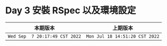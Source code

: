 # Day 3 安裝 RSpec 以及環境設定

|本期版本|上期版本
|:---:|:---:|
`Wed Sep  7 20:17:49 CST 2022` | `Mon Jul 18 14:51:20 CST 2022`
